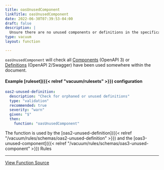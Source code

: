 ```yaml
---
title: oasUnusedComponent
linkTitle: oasUnusedComponent
date: 2022-06-30T07:39:53-04:00
draft: false
description: |
  Unsure there are no unused components or definitions in the specification
type: vacuum
layout: function

---
```


`oasUnusedComponent` will check all [Components](https://swagger.io/specification/#components-object) (OpenAPI 3) or  
[Definitions](https://swagger.io/specification/v2/#definitionsObject) (OpenAPI 2/Swagger) have been used somewhere
within the document.

#### Example [ruleset]({{< relref "vacuum/rulesets" >}}) configuration

```yaml
oas2-unused-definition:
  description: "Check for orphaned or unused definitions"
  type: "validation"
  recommended: true
  severity: "warn"
  given: "$"
  then:
    function: "oasUnusedComponent"
```

The function is used by
the [oas2-unused-definition]({{< relref "/vacuum/rules/schemas/oas2-unused-definition" >}}) and the
[oas3-unused-component]({{< relref "/vacuum/rules/schemas/oas3-unused-component" >}}) Rules 

---

[View Function Source](https://github.com/daveshanley/vacuum/blob/main/functions/openapi/unused_component.go)